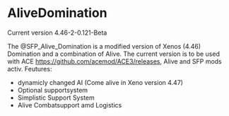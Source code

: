 # AliveDomination

Current version 4.46-2-0.121-Beta

The @SFP_Alive_Domination is a modified version of Xenos (4.46) Domination and a combination of Alive.
The current version is to be used with ACE https://github.com/acemod/ACE3/releases, Alive and SFP mods activ.
Feutures:
* dynamicly changed AI (Come alive in Xeno version 4.47)
* Optional supportsystem
* Simplistic Support System
* Alive Combatsupport amd Logistics



